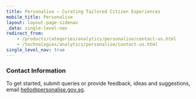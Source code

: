 ```yaml
---
title: Personalise – Curating Tailored Citizen Experiences
mobile_title: Personalise
layout: layout-page-sidenav
_data: single-level-nav
redirect_from:
    - /products/categories/analytics/personalise/contact-us.html
    - /technologies/analytics/personalise/contact-us.html
single_level_nav: true
---
```


### Contact Information

To get started, submit queries or provide feedback, ideas and suggestions, email <hello@personalise.gov.sg>.
